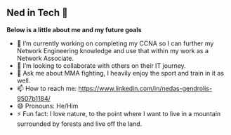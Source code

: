 ## Ned in Tech 👋

**Below is a little about me and my future goals**

- 🔭 I’m currently working on completing my CCNA so I can further my Network Engineering knowledge and use that within my work as a Network Associate.
- 👯 I’m looking to collaborate with others on their IT journey.
- 💬 Ask me about MMA fighting, I heavily enjoy the sport and train in it as well.
- 📫 How to reach me: https://www.linkedin.com/in/nedas-gendrolis-9507b1184/
- 😄 Pronouns: He/Him
- ⚡ Fun fact: I love nature, to the point where I want to live in a mountain surrounded by forests and live off the land.

